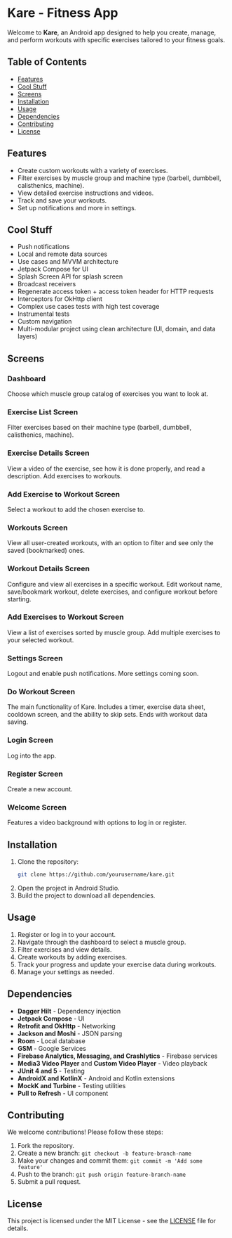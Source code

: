 # Kare - Fitness App

Welcome to **Kare**, an Android app designed to help you create, manage, and perform workouts with specific exercises tailored to your fitness goals.

## Table of Contents
- [Features](#features)
- [Cool Stuff](#cool-stuff)
- [Screens](#screens)
- [Installation](#installation)
- [Usage](#usage)
- [Dependencies](#dependencies)
- [Contributing](#contributing)
- [License](#license)

## Features

- Create custom workouts with a variety of exercises.
- Filter exercises by muscle group and machine type (barbell, dumbbell, calisthenics, machine).
- View detailed exercise instructions and videos.
- Track and save your workouts.
- Set up notifications and more in settings.

## Cool Stuff

- Push notifications
- Local and remote data sources
- Use cases and MVVM architecture
- Jetpack Compose for UI
- Splash Screen API for splash screen
- Broadcast receivers
- Regenerate access token + access token header for HTTP requests
- Interceptors for OkHttp client
- Complex use cases tests with high test coverage
- Instrumental tests
- Custom navigation
- Multi-modular project using clean architecture (UI, domain, and data layers)

## Screens

### Dashboard
Choose which muscle group catalog of exercises you want to look at.

### Exercise List Screen
Filter exercises based on their machine type (barbell, dumbbell, calisthenics, machine).

### Exercise Details Screen
View a video of the exercise, see how it is done properly, and read a description. Add exercises to workouts.

### Add Exercise to Workout Screen
Select a workout to add the chosen exercise to.

### Workouts Screen
View all user-created workouts, with an option to filter and see only the saved (bookmarked) ones.

### Workout Details Screen
Configure and view all exercises in a specific workout. Edit workout name, save/bookmark workout, delete exercises, and configure workout before starting.

### Add Exercises to Workout Screen
View a list of exercises sorted by muscle group. Add multiple exercises to your selected workout.

### Settings Screen
Logout and enable push notifications. More settings coming soon.

### Do Workout Screen
The main functionality of Kare. Includes a timer, exercise data sheet, cooldown screen, and the ability to skip sets. Ends with workout data saving.

### Login Screen
Log into the app.

### Register Screen
Create a new account.

### Welcome Screen
Features a video background with options to log in or register.

## Installation

1. Clone the repository:
    ```bash
    git clone https://github.com/yourusername/kare.git
    ```
2. Open the project in Android Studio.
3. Build the project to download all dependencies.

## Usage

1. Register or log in to your account.
2. Navigate through the dashboard to select a muscle group.
3. Filter exercises and view details.
4. Create workouts by adding exercises.
5. Track your progress and update your exercise data during workouts.
6. Manage your settings as needed.

## Dependencies

- **Dagger Hilt** - Dependency injection
- **Jetpack Compose** - UI
- **Retrofit and OkHttp** - Networking
- **Jackson and Moshi** - JSON parsing
- **Room** - Local database
- **GSM** - Google Services
- **Firebase Analytics, Messaging, and Crashlytics** - Firebase services
- **Media3 Video Player** and **Custom Video Player** - Video playback
- **JUnit 4 and 5** - Testing
- **AndroidX and KotlinX** - Android and Kotlin extensions
- **MockK and Turbine** - Testing utilities
- **Pull to Refresh** - UI component

## Contributing

We welcome contributions! Please follow these steps:

1. Fork the repository.
2. Create a new branch: `git checkout -b feature-branch-name`
3. Make your changes and commit them: `git commit -m 'Add some feature'`
4. Push to the branch: `git push origin feature-branch-name`
5. Submit a pull request.

## License

This project is licensed under the MIT License - see the [LICENSE](LICENSE) file for details.
